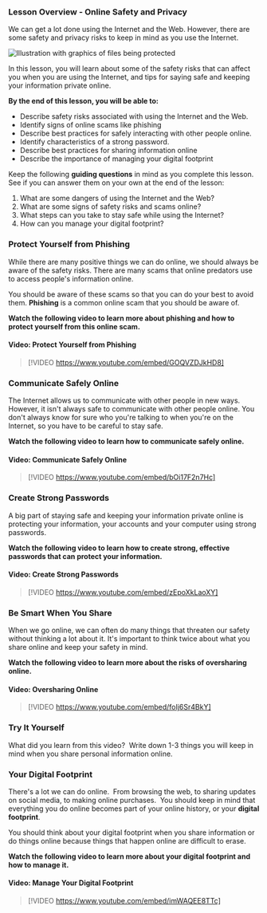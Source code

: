 ### Lesson Overview - Online Safety and Privacy
We can get a lot done using the Internet and the Web. However, there are some safety and privacy risks to keep in mind as you use the Internet.

![Illustration with graphics of files being protected](../..\Linked_Image_Files\Illustration_-_Safety_and_Privacy.png)

In this lesson, you will learn about some of the safety risks that can affect you when you are using the Internet, and tips for saying safe and keeping your information private online.

**By the end of this lesson, you will be able to:**

*   Describe safety risks associated with using the Internet and the Web.
*   Identify signs of online scams like phishing
*   Describe best practices for safely interacting with other people online.
*   Identify characteristics of a strong password.
*   Describe best practices for sharing information online
*   Describe the importance of managing your digital footprint

Keep the following **guiding questions** in mind as you complete this lesson. See if you can answer them on your own at the end of the lesson:

1.  What are some dangers of using the Internet and the Web?
2.  What are some signs of safety risks and scams online?
3.  What steps can you take to stay safe while using the Internet?
4.  How can you manage your digital footprint?

### Protect Yourself from Phishing
While there are many positive things we can do online, we should always be aware of the safety risks. There are many scams that online predators use to access people's information online.

You should be aware of these scams so that you can do your best to avoid them. **Phishing** is a common online scam that you should be aware of.

**Watch the following video to learn more about phishing and how to protect yourself from this online scam.**



#### Video: Protect Yourself from Phishing
> [!VIDEO https://www.youtube.com/embed/GOQVZDJkHD8]

### Communicate Safely Online
The Internet allows us to communicate with other people in new ways. However, it isn't always safe to communicate with other people online. You don't always know for sure who you're talking to when you're on the Internet, so you have to be careful to stay safe.

**Watch the following video to learn how to communicate safely online.**



#### Video: Communicate Safely Online
> [!VIDEO https://www.youtube.com/embed/bOi17F2n7Hc]

### Create Strong Passwords
A big part of staying safe and keeping your information private online is protecting your information, your accounts and your computer using strong passwords.

**Watch the following video to learn how to create strong, effective passwords that can protect your information.**



#### Video: Create Strong Passwords
> [!VIDEO https://www.youtube.com/embed/zEpoXkLaoXY]

### Be Smart When You Share
When we go online, we can often do many things that threaten our safety without thinking a lot about it. It's important to think twice about what you share online and keep your safety in mind.

**Watch the following video to learn more about the risks of oversharing online.**



#### Video: Oversharing Online
> [!VIDEO https://www.youtube.com/embed/foIj6Sr4BkY]



### Try It Yourself

What did you learn from this video?  Write down 1-3 things you will keep in mind when you share personal information online.

### Your Digital Footprint
There's a lot we can do online.  From browsing the web, to sharing updates on social media, to making online purchases.  You should keep in mind that everything you do online becomes part of your online history, or your **digital footprint**.

You should think about your digital footprint when you share information or do things online because things that happen online are difficult to erase.

**Watch the following video to learn more about your digital footprint and how to manage it.**



#### Video: Manage Your Digital Footprint
> [!VIDEO https://www.youtube.com/embed/imWAQEE8TTc]